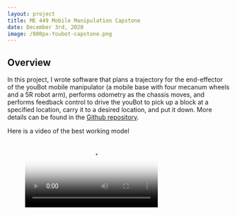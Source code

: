 ```yaml
---
layout: project
title: ME 449 Mobile Manipulation Capstone
date: December 3rd, 2020
image: /800px-Youbot-capstone.png
---
```


## Overview
In this project, I wrote software that plans a trajectory for the end-effector of the youBot mobile manipulator (a mobile base with four mecanum wheels and a 5R robot arm), performs odometry as the chassis moves, and performs feedback control to drive the youBot to pick up a block at a specified location, carry it to a desired location, and put it down. More details can be found in the <a href="https://github.com/chen2156/ME-449-Robotic-Manipulation">Github repository</a>.

Here is a video of the best working model

<figure class="video_container">
  <video controls="true" allowfullscreen="true" poster="/800px-Youbot-capstone.png">
    <source src="/bestanimation-2020-12-03_18.24.11.mp4" type="video/mp4">
  </video>
</figure>
